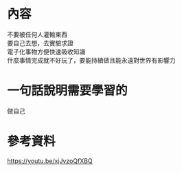 # 內容
不要被任何人灌輸東西  
要自己去想，去實驗求證  
電子化事物方便快速吸收知識  
什麼事情完成就不好玩了，要能持續做且能永遠對世界有影響力  

# 一句話說明需要學習的
做自己  

# 參考資料
https://youtu.be/xjJvzoQfXBQ  
